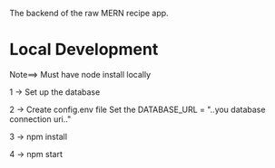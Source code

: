 The backend of the raw MERN recipe app.

# Local Development
Note==> Must have node install locally

1 -> Set up the database

2 -> Create config.env file
    Set the DATABASE_URL = "..you database connection uri.."
    
3 -> npm install

4 -> npm start
    




